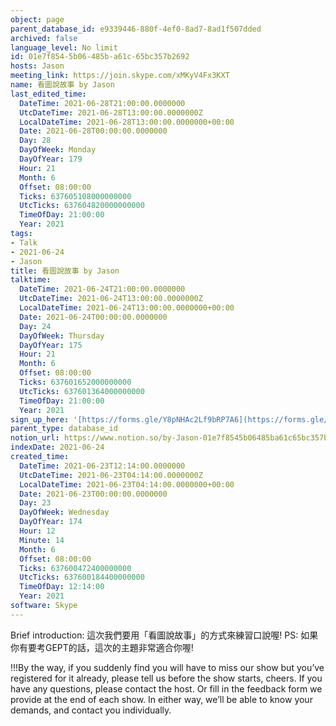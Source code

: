 ```yaml
---
object: page
parent_database_id: e9339446-880f-4ef0-8ad7-8ad1f507dded
archived: false
language_level: No limit
id: 01e7f854-5b06-485b-a61c-65bc357b2692
hosts: Jason
meeting_link: https://join.skype.com/xMKyV4Fx3KXT
name: 看圖說故事 by Jason
last_edited_time:
  DateTime: 2021-06-28T21:00:00.0000000
  UtcDateTime: 2021-06-28T13:00:00.0000000Z
  LocalDateTime: 2021-06-28T13:00:00.0000000+00:00
  Date: 2021-06-28T00:00:00.0000000
  Day: 28
  DayOfWeek: Monday
  DayOfYear: 179
  Hour: 21
  Month: 6
  Offset: 08:00:00
  Ticks: 637605108000000000
  UtcTicks: 637604820000000000
  TimeOfDay: 21:00:00
  Year: 2021
tags:
- Talk
- 2021-06-24
- Jason
title: 看圖說故事 by Jason
talktime:
  DateTime: 2021-06-24T21:00:00.0000000
  UtcDateTime: 2021-06-24T13:00:00.0000000Z
  LocalDateTime: 2021-06-24T13:00:00.0000000+00:00
  Date: 2021-06-24T00:00:00.0000000
  Day: 24
  DayOfWeek: Thursday
  DayOfYear: 175
  Hour: 21
  Month: 6
  Offset: 08:00:00
  Ticks: 637601652000000000
  UtcTicks: 637601364000000000
  TimeOfDay: 21:00:00
  Year: 2021
sign_up_here: '[https://forms.gle/Y8pNHAc2Lf9bRP7A6](https://forms.gle/Y8pNHAc2Lf9bRP7A6)'
parent_type: database_id
notion_url: https://www.notion.so/by-Jason-01e7f8545b06485ba61c65bc357b2692
indexDate: 2021-06-24
created_time:
  DateTime: 2021-06-23T12:14:00.0000000
  UtcDateTime: 2021-06-23T04:14:00.0000000Z
  LocalDateTime: 2021-06-23T04:14:00.0000000+00:00
  Date: 2021-06-23T00:00:00.0000000
  Day: 23
  DayOfWeek: Wednesday
  DayOfYear: 174
  Hour: 12
  Minute: 14
  Month: 6
  Offset: 08:00:00
  Ticks: 637600472400000000
  UtcTicks: 637600184400000000
  TimeOfDay: 12:14:00
  Year: 2021
software: Skype
---
```




Brief introduction: 這次我們要用「看圖說故事」的方式來練習口說喔!
PS: 如果你有要考GEPT的話，這次的主題非常適合你喔!

!!!By the way, if you suddenly find you will have to miss our show but you’ve registered for it already, please tell us before the show starts, cheers.
If you have any questions, please contact the host. Or fill in the feedback form we provide at the end of each show. In either way, we’ll be able to know your demands, and contact you individually.




